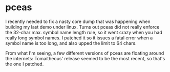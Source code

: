 pceas
=====

I recently needed to fix a nasty core dump that was happening when building my last demo under linux. Turns out pceas did not really enforce the 32-char max. symbol name length rule, so it went crazy when you had really long symbol names.
I patched it so it issues a fatal error when a symbol name is too long, and also upped the limit to 64 chars.

From what I'm seeing, a few different versions of pceas are floating around the internets: Tomaitheous' release seemed to be the most recent, so that's the one I patched.

